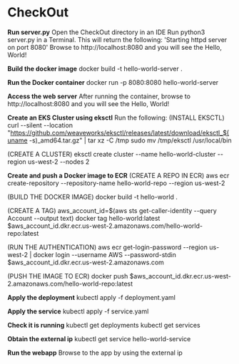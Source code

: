 # CheckOut

**Run server.py**
Open the CheckOut directory in an IDE
Run python3 server.py in a Terminal. This will return the following:
'Starting httpd server on port 8080'
Browse to http://localhost:8080 and you will see the Hello, World!

**Build the docker image**
docker build -t hello-world-server .

**Run the Docker container**
docker run -p 8080:8080 hello-world-server

**Access the web server**
After running the container, browse to http://localhost:8080 and you will see the Hello, World!

**Create an EKS Cluster using eksctl**
Run the following:
(INSTALL EKSCTL) curl --silent --location "https://github.com/weaveworks/eksctl/releases/latest/download/eksctl_$(uname -s)_amd64.tar.gz" | tar xz -C /tmp
sudo mv /tmp/eksctl /usr/local/bin

(CREATE A CLUSTER) eksctl create cluster --name hello-world-cluster --region us-west-2 --nodes 2

**Create and push a Docker image to ECR**
(CREATE A REPO IN ECR) aws ecr create-repository --repository-name hello-world-repo --region us-west-2

(BUILD THE DOCKER IMAGE) docker build -t hello-world .

(CREATE A TAG) aws_account_id=$(aws sts get-caller-identity --query Account --output text)
docker tag hello-world:latest $aws_account_id.dkr.ecr.us-west-2.amazonaws.com/hello-world-repo:latest

(RUN THE AUTHENTICATION) aws ecr get-login-password --region us-west-2 | docker login --username AWS --password-stdin $aws_account_id.dkr.ecr.us-west-2.amazonaws.com

(PUSH THE IMAGE TO ECR) docker push $aws_account_id.dkr.ecr.us-west-2.amazonaws.com/hello-world-repo:latest

**Apply the deployment**
kubectl apply -f deployment.yaml

**Apply the service**
kubectl apply -f service.yaml

**Check it is running**
kubectl get deployments
kubectl get services

**Obtain the external ip**
kubectl get service hello-world-service

**Run the webapp**
Browse to the app by using the external ip 


